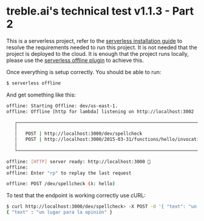 # treble.ai's technical test v1.1.3 - Part 2

This is a serverless project, refer to the [serverless installation guide](https://www.serverless.com/framework/docs/providers/aws/guide/installation/) to resolve the requirements needed to run this project. It is not needed that the project is deployed to the cloud. It is enough that the project runs locally, please use the [serverless offline plugin](https://www.npmjs.com/package/serverless-offline) to achieve this.

Once everything is setup correctly. You should be able to run:

```bash
$ serverless offline
```

And get something like this:

```bash
offline: Starting Offline: dev/us-east-1.
offline: Offline [http for lambda] listening on http://localhost:3002

   ┌─────────────────────────────────────────────────────────────────────────┐
   │                                                                         │
   │   POST | http://localhost:3000/dev/spellcheck                           │
   │   POST | http://localhost:3000/2015-03-31/functions/hello/invocations   │
   │                                                                         │
   └─────────────────────────────────────────────────────────────────────────┘

offline: [HTTP] server ready: http://localhost:3000 🚀
offline: 
offline: Enter "rp" to replay the last request

offline: POST /dev/spellcheck (λ: hello)
```

To test that the endpoint is working correctly use cURL:

```bash
$ curl http://localhost:3000/dev/spellcheck> -X POST -d '{ "text": "un lgar para la hopinion"}'
{ "text" : "un lugar para la opinión" }
```
